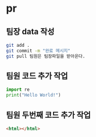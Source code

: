 # pr
## 팀장 data 작성
```bash
git add .
git commit -m "완료 메시지"
git pull 팀원은 팀장파일을 받아온다.
```
## 팀원 코드 추가 작업
```python
import re
print("Hello World!")
```

## 팀원 두번째 코드 추가 작업
```html
<html></html>
```